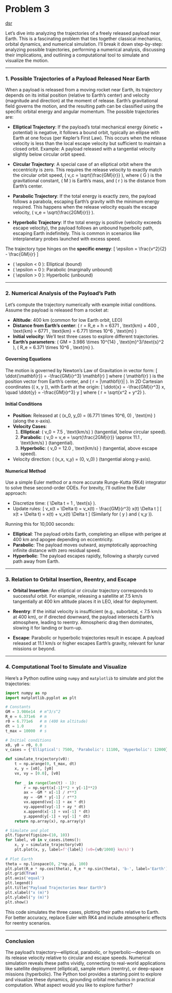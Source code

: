 # Problem 3

[dsr](3.html)

Let’s dive into analyzing the trajectories of a freely released payload near Earth. This is a fascinating problem that ties together classical mechanics, orbital dynamics, and numerical simulation. I’ll break it down step-by-step: analyzing possible trajectories, performing a numerical analysis, discussing their implications, and outlining a computational tool to simulate and visualize the motion.

---

### 1. Possible Trajectories of a Payload Released Near Earth

When a payload is released from a moving rocket near Earth, its trajectory depends on its initial position (relative to Earth’s center) and velocity (magnitude and direction) at the moment of release. Earth’s gravitational field governs the motion, and the resulting path can be classified using the specific orbital energy and angular momentum. The possible trajectories are:

- **Elliptical Trajectory**: If the payload’s total mechanical energy (kinetic + potential) is negative, it follows a bound orbit, typically an ellipse with Earth at one focus (per Kepler’s First Law). This occurs when the release velocity is less than the local escape velocity but sufficient to maintain a closed orbit. Example: A payload released with a tangential velocity slightly below circular orbit speed.

- **Circular Trajectory**: A special case of an elliptical orbit where the eccentricity is zero. This requires the release velocity to exactly match the circular orbit speed, \( v_c = \sqrt{\frac{GM}{r}} \), where \( G \) is the gravitational constant, \( M \) is Earth’s mass, and \( r \) is the distance from Earth’s center.

- **Parabolic Trajectory**: If the total energy is exactly zero, the payload follows a parabola, escaping Earth’s gravity with the minimum energy required. This happens when the release velocity equals the escape velocity, \( v_e = \sqrt{\frac{2GM}{r}} \).

- **Hyperbolic Trajectory**: If the total energy is positive (velocity exceeds escape velocity), the payload follows an unbound hyperbolic path, escaping Earth indefinitely. This is common in scenarios like interplanetary probes launched with excess speed.

The trajectory type hinges on the **specific energy**:
\[ \epsilon = \frac{v^2}{2} - \frac{GM}{r} \]
- \( \epsilon < 0 \): Elliptical (bound)
- \( \epsilon = 0 \): Parabolic (marginally unbound)
- \( \epsilon > 0 \): Hyperbolic (unbound)

---

### 2. Numerical Analysis of the Payload’s Path

Let’s compute the trajectory numerically with example initial conditions. Assume the payload is released from a rocket at:
- **Altitude**: 400 km (common for low Earth orbit, LEO)
- **Distance from Earth’s center**: \( r = R_e + h = 6371 \, \text{km} + 400 \, \text{km} = 6771 \, \text{km} = 6.771 \times 10^6 \, \text{m} \)
- **Initial velocity**: We’ll test three cases to explore different trajectories.
- **Earth’s parameters**: \( GM = 3.986 \times 10^{14} \, \text{m}^3/\text{s}^2 \), \( R_e = 6.371 \times 10^6 \, \text{m} \).

#### Governing Equations
The motion is governed by Newton’s Law of Gravitation in vector form:
\[ \ddot{\mathbf{r}} = -\frac{GM}{r^3} \mathbf{r} \]
where \( \mathbf{r} \) is the position vector from Earth’s center, and \( r = |\mathbf{r}| \). In 2D Cartesian coordinates (\( x, y \)), with Earth at the origin:
\[ \ddot{x} = -\frac{GM}{r^3} x, \quad \ddot{y} = -\frac{GM}{r^3} y \]
where \( r = \sqrt{x^2 + y^2} \).

#### Initial Conditions
- **Position**: Released at \( (x_0, y_0) = (6.771 \times 10^6, 0) \, \text{m} \) (along the x-axis).
- **Velocity Cases**:
  1. **Elliptical**: \( v_0 = 7.5 \, \text{km/s} \) (tangential, below circular speed).
  2. **Parabolic**: \( v_0 = v_e = \sqrt{\frac{2GM}{r}} \approx 11.1 \, \text{km/s} \) (tangential).
  3. **Hyperbolic**: \( v_0 = 12.0 \, \text{km/s} \) (tangential, above escape speed).
- Velocity direction: \( (v_x, v_y) = (0, v_0) \) (tangential along y-axis).

#### Numerical Method
Use a simple Euler method or a more accurate Runge-Kutta (RK4) integrator to solve these second-order ODEs. For brevity, I’ll outline the Euler approach:
- Discretize time: \( \Delta t = 1 \, \text{s} \).
- Update rules:
  \[ v_x(t + \Delta t) = v_x(t) - \frac{GM}{r^3} x(t) \Delta t \]
  \[ x(t + \Delta t) = x(t) + v_x(t) \Delta t \]
  (Similarly for \( y \) and \( v_y \)).

Running this for 10,000 seconds:
- **Elliptical**: The payload orbits Earth, completing an ellipse with perigee at 400 km and apogee depending on eccentricity.
- **Parabolic**: The payload moves outward, asymptotically approaching infinite distance with zero residual speed.
- **Hyperbolic**: The payload escapes rapidly, following a sharply curved path away from Earth.

---

### 3. Relation to Orbital Insertion, Reentry, and Escape

- **Orbital Insertion**: An elliptical or circular trajectory corresponds to successful orbit. For example, releasing a satellite at 7.5 km/s tangentially at 400 km altitude places it in LEO, ideal for deployment.

- **Reentry**: If the initial velocity is insufficient (e.g., suborbital, < 7.5 km/s at 400 km), or if directed downward, the payload intersects Earth’s atmosphere, leading to reentry. Atmospheric drag then dominates, slowing it for landing or burn-up.

- **Escape**: Parabolic or hyperbolic trajectories result in escape. A payload released at 11.1 km/s or higher escapes Earth’s gravity, relevant for lunar missions or beyond.

---

### 4. Computational Tool to Simulate and Visualize

Here’s a Python outline using `numpy` and `matplotlib` to simulate and plot the trajectories:

```python
import numpy as np
import matplotlib.pyplot as plt

# Constants
GM = 3.986e14  # m^3/s^2
R_e = 6.371e6  # m
r0 = 6.771e6   # m (400 km altitude)
dt = 1.0       # s
t_max = 10000  # s

# Initial conditions
x0, y0 = r0, 0.0
v_cases = {'Elliptical': 7500, 'Parabolic': 11100, 'Hyperbolic': 12000}  # m/s

def simulate_trajectory(v0):
    t = np.arange(0, t_max, dt)
    x, y = [x0], [y0]
    vx, vy = [0.0], [v0]
    
    for _ in range(len(t) - 1):
        r = np.sqrt(x[-1]**2 + y[-1]**2)
        ax = -GM * x[-1] / r**3
        ay = -GM * y[-1] / r**3
        vx.append(vx[-1] + ax * dt)
        vy.append(vy[-1] + ay * dt)
        x.append(x[-1] + vx[-1] * dt)
        y.append(y[-1] + vy[-1] * dt)
    return np.array(x), np.array(y)

# Simulate and plot
plt.figure(figsize=(10, 10))
for label, v0 in v_cases.items():
    x, y = simulate_trajectory(v0)
    plt.plot(x, y, label=f'{label} (v0={v0/1000} km/s)')
    
# Plot Earth
theta = np.linspace(0, 2*np.pi, 100)
plt.plot(R_e * np.cos(theta), R_e * np.sin(theta), 'b-', label='Earth')
plt.grid(True)
plt.axis('equal')
plt.legend()
plt.title("Payload Trajectories Near Earth")
plt.xlabel("x (m)")
plt.ylabel("y (m)")
plt.show()
```

This code simulates the three cases, plotting their paths relative to Earth. For better accuracy, replace Euler with RK4 and include atmospheric effects for reentry scenarios.

---

### Conclusion

The payload’s trajectory—elliptical, parabolic, or hyperbolic—depends on its release velocity relative to circular and escape speeds. Numerical simulation reveals these paths vividly, connecting to real-world applications like satellite deployment (elliptical), sample return (reentry), or deep-space missions (hyperbolic). The Python tool provides a starting point to explore and visualize these dynamics, grounding orbital mechanics in practical computation. What aspect would you like to explore further?

